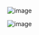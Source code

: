 ![image](https://user-images.githubusercontent.com/22247406/136132513-a3c503b4-b17d-4322-90d1-c83f69ce4497.png)

![image](https://user-images.githubusercontent.com/22247406/136132640-9c8ce045-e510-4e6c-bc2e-5076111aa278.png)

